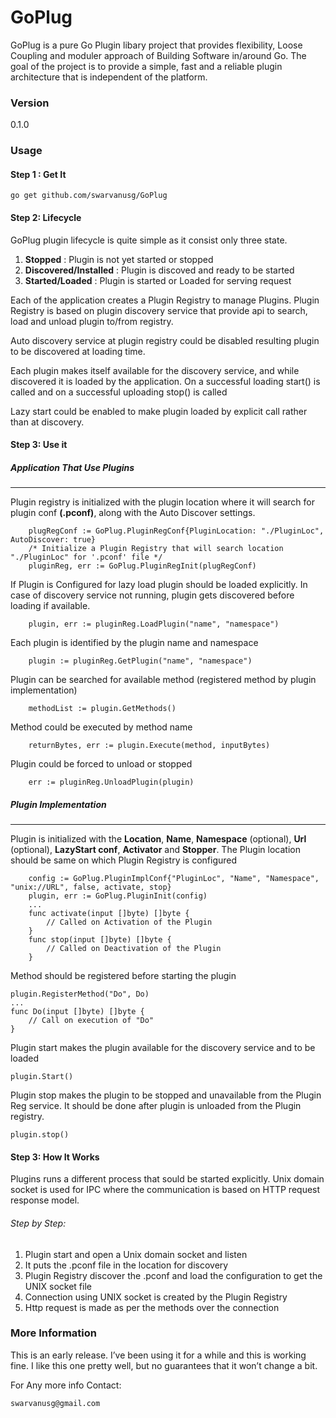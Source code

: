 # GoPlug

GoPlug is a pure Go Plugin libary project that provides flexibility, Loose Coupling and moduler approach of Building Software in/around Go. The goal of the project is to provide a simple, fast and a reliable plugin architecture that is independent of the platform. 

### Version
0.1.0

### Usage

#### Step 1 : Get It
```
go get github.com/swarvanusg/GoPlug
```

#### Step 2: Lifecycle
GoPlug plugin lifecycle is quite simple as it consist only three state. 
1. **Stopped** : Plugin is not yet started or stopped
2. **Discovered/Installed** : Plugin is discoved and ready to be started
3. **Started/Loaded** : Plugin is started or Loaded for serving request

Each of the application creates a Plugin Registry to manage Plugins. Plugin Registry is based on plugin discovery service that provide api to search, load and unload plugin to/from registry.

Auto discovery service at plugin registry could be disabled resulting plugin to be discovered at loading time.

Each plugin makes itself available for the discovery service, and while discovered it is loaded by the application. On a successful loading start() is called and on a successful uploading stop() is called

Lazy start could be enabled to make plugin loaded by explicit call rather than at discovery. 


#### Step 3: Use it  

##### Application That Use Plugins
___
Plugin registry is initialized with the plugin location where it will search for plugin conf **(.pconf)**, along with the Auto Discover settings.   
```
    plugRegConf := GoPlug.PluginRegConf{PluginLocation: "./PluginLoc", AutoDiscover: true}
    /* Initialize a Plugin Registry that will search location "./PluginLoc" for '.pconf' file */  
    pluginReg, err := GoPlug.PluginRegInit(plugRegConf)
```
If Plugin is Configured for lazy load plugin should be loaded explicitly. In case of discovery service not running, plugin gets discovered before loading if available. 

```
    plugin, err := pluginReg.LoadPlugin("name", "namespace")
```
Each plugin is identified by the plugin name and namespace
```
    plugin := pluginReg.GetPlugin("name", "namespace")
```
Plugin can be searched for available method (registered method by plugin implementation)
```
    methodList := plugin.GetMethods()
```
Method could be executed by method name 
```
    returnBytes, err := plugin.Execute(method, inputBytes)
```
Plugin could be forced to unload or stopped
```
    err := pluginReg.UnloadPlugin(plugin)
```
##### Plugin Implementation
___
Plugin is initialized with the **Location**, **Name**, **Namespace** (optional), **Url** (optional), **LazyStart conf**, **Activator** and **Stopper**. 
The Plugin location should be same on which Plugin Registry is configured
```
    config := GoPlug.PluginImplConf{"PluginLoc", "Name", "Namespace", "unix://URL", false, activate, stop}
    plugin, err := GoPlug.PluginInit(config)
    ...
    func activate(input []byte) []byte {
        // Called on Activation of the Plugin
    }
    func stop(input []byte) []byte {
        // Called on Deactivation of the Plugin
    }
```
Method should be registered before starting the plugin
```
plugin.RegisterMethod("Do", Do)
...
func Do(input []byte) []byte {
    // Call on execution of "Do" 
}
```
Plugin start makes the plugin available for the discovery service and to be loaded
```
plugin.Start()
```
Plugin stop makes the plugin to be stopped and unavailable from the Plugin Reg service. It should be done after plugin is unloaded from the Plugin registry. 
```
plugin.stop()
```
#### Step 3: How It Works
Plugins runs a different process that sould be started explicitly. Unix domain socket is used for IPC where the communication is based on HTTP request response model. 
###### Step by Step:
1. Plugin start and open a Unix domain socket and listen
2. It puts the .pconf file in the location for discovery
3. Plugin Registry discover the .pconf and load the configuration to get the UNIX socket file
4. Connection using UNIX socket is created by the Plugin Registry
5. Http request is made as per the methods over the connection

### More Information
This is an early release. I’ve been using it for a while and this is working fine. I like this one pretty well, but no guarantees
that it won’t change a bit. 

For Any more info Contact:
```
swarvanusg@gmail.com
```
